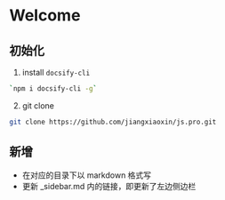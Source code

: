 # Welcome

## 初始化

1. install `docsify-cli`

```bash
`npm i docsify-cli -g`
```

2. git clone

```bash
git clone https://github.com/jiangxiaoxin/js.pro.git
```

## 新增

- 在对应的目录下以 markdown 格式写
- 更新 _sidebar.md 内的链接，即更新了左边侧边栏
